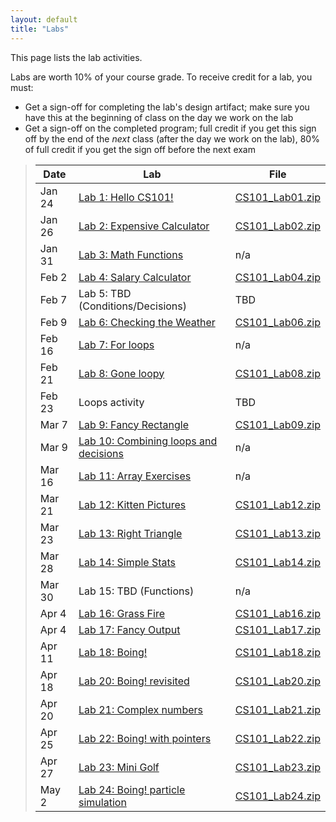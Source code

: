 ```yaml
---
layout: default
title: "Labs"
---
```


This page lists the lab activities.

Labs are worth 10% of your course grade.  To receive credit for a lab, you must:

* Get a sign-off for completing the lab's design artifact; make sure you have this at the beginning of class on the day we work on the lab
* Get a sign-off on the completed program; full credit if you get this sign off by the end of the *next* class (after the day we work on the lab), 80% of full credit if you get the sign off before the next exam

> Date | Lab | File
> ---- | --- | ----
> Jan 24 | [Lab 1: Hello CS101!](lab01.html) | [CS101\_Lab01.zip](CS101_Lab01.zip)
> Jan 26  | [Lab 2: Expensive Calculator](lab02.html) | [CS101\_Lab02.zip](CS101_Lab02.zip)
> Jan 31  | [Lab 3: Math Functions](lab03.html) | n/a
> Feb 2 | [Lab 4: Salary Calculator](lab04.html) | [CS101\_Lab04.zip](CS101_Lab04.zip)
> Feb 7 | Lab 5: TBD (Conditions/Decisions) | TBD
> Feb 9 | [Lab 6: Checking the Weather](lab06.html) | [CS101\_Lab06.zip](CS101_Lab06.zip)
> Feb 16 | [Lab 7: For loops](lab07.html) | n/a
> Feb 21 | [Lab 8: Gone loopy](lab08.html) | [CS101\_Lab08.zip](CS101_Lab08.zip)
> Feb 23 | Loops activity | TBD
> Mar 7 | [Lab 9: Fancy Rectangle](lab09.html) | [CS101\_Lab09.zip](CS101_Lab09.zip)
> Mar 9 | [Lab 10: Combining loops and decisions](lab10.html) | n/a
> Mar 16 | [Lab 11: Array Exercises](lab11.html) | n/a
> Mar 21 | [Lab 12: Kitten Pictures](lab12.html) | [CS101\_Lab12.zip](CS101_Lab12.zip)
> Mar 23 | [Lab 13: Right Triangle](lab13.html) | [CS101\_Lab13.zip](CS101_Lab13.zip)
> Mar 28 | [Lab 14: Simple Stats](lab14.html) | [CS101\_Lab14.zip](CS101_Lab14.zip)
> Mar 30 | Lab 15: TBD (Functions) | n/a
> Apr 4 | [Lab 16: Grass Fire](lab16.html) | [CS101\_Lab16.zip](CS101_Lab16.zip)
> Apr 4 | [Lab 17: Fancy Output](lab17.html) | [CS101\_Lab17.zip](CS101_Lab17.zip)
> Apr 11 | [Lab 18: Boing!](lab18.html) | [CS101\_Lab18.zip](CS101_Lab18.zip)
> Apr 18 | [Lab 20: Boing! revisited](lab20.html) | [CS101\_Lab20.zip](CS101_Lab20.zip)
> Apr 20 | [Lab 21: Complex numbers](lab21.html) | [CS101\_Lab21.zip](CS101_Lab21.zip)
> Apr 25 | [Lab 22: Boing! with pointers](lab22.html) | [CS101\_Lab22.zip](CS101_Lab22.zip)
> Apr 27 | [Lab 23: Mini Golf](lab23.html) | [CS101\_Lab23.zip](CS101_Lab23.zip)
> May 2 | [Lab 24: Boing! particle simulation](lab24.html) | [CS101\_Lab24.zip](CS101_Lab24.zip)

<!--
> &mdash; | [Lab 5: Conditions reading/modifying exercise](lab05.html) | [CS101\_Lab05.zip](CS101_Lab05.zip)
> &mdash; | [Lab 11: More Array Exercises](lab11.html) | n/a
> &mdash; | [Lab 15: Functions reading/modifying exercise](lab15.html) | [CS101\_Lab15.zip](CS101_Lab15.zip)
-->
